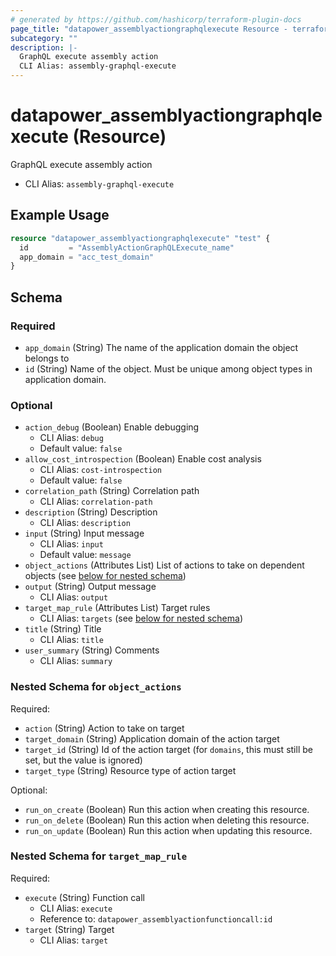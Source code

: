 ```yaml
---
# generated by https://github.com/hashicorp/terraform-plugin-docs
page_title: "datapower_assemblyactiongraphqlexecute Resource - terraform-provider-datapower"
subcategory: ""
description: |-
  GraphQL execute assembly action
  CLI Alias: assembly-graphql-execute
---
```


# datapower_assemblyactiongraphqlexecute (Resource)

GraphQL execute assembly action
  - CLI Alias: `assembly-graphql-execute`

## Example Usage

```terraform
resource "datapower_assemblyactiongraphqlexecute" "test" {
  id         = "AssemblyActionGraphQLExecute_name"
  app_domain = "acc_test_domain"
}
```

<!-- schema generated by tfplugindocs -->
## Schema

### Required

- `app_domain` (String) The name of the application domain the object belongs to
- `id` (String) Name of the object. Must be unique among object types in application domain.

### Optional

- `action_debug` (Boolean) Enable debugging
  - CLI Alias: `debug`
  - Default value: `false`
- `allow_cost_introspection` (Boolean) Enable cost analysis
  - CLI Alias: `cost-introspection`
  - Default value: `false`
- `correlation_path` (String) Correlation path
  - CLI Alias: `correlation-path`
- `description` (String) Description
  - CLI Alias: `description`
- `input` (String) Input message
  - CLI Alias: `input`
  - Default value: `message`
- `object_actions` (Attributes List) List of actions to take on dependent objects (see [below for nested schema](#nestedatt--object_actions))
- `output` (String) Output message
  - CLI Alias: `output`
- `target_map_rule` (Attributes List) Target rules
  - CLI Alias: `targets` (see [below for nested schema](#nestedatt--target_map_rule))
- `title` (String) Title
  - CLI Alias: `title`
- `user_summary` (String) Comments
  - CLI Alias: `summary`

<a id="nestedatt--object_actions"></a>
### Nested Schema for `object_actions`

Required:

- `action` (String) Action to take on target
- `target_domain` (String) Application domain of the action target
- `target_id` (String) Id of the action target (for `domains`, this must still be set, but the value is ignored)
- `target_type` (String) Resource type of action target

Optional:

- `run_on_create` (Boolean) Run this action when creating this resource.
- `run_on_delete` (Boolean) Run this action when deleting this resource.
- `run_on_update` (Boolean) Run this action when updating this resource.


<a id="nestedatt--target_map_rule"></a>
### Nested Schema for `target_map_rule`

Required:

- `execute` (String) Function call
  - CLI Alias: `execute`
  - Reference to: `datapower_assemblyactionfunctioncall:id`
- `target` (String) Target
  - CLI Alias: `target`
